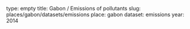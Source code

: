 type: empty
title: Gabon / Emissions of pollutants
slug: places/gabon/datasets/emissions
place: gabon
dataset: emissions
year: 2014
